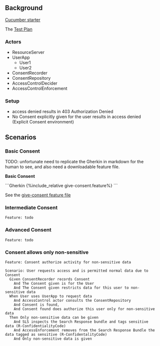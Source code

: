 
## Background

[Cucumber starter](https://cucumber.io/docs/gherkin/reference/)

The [Test Plan](TestPlan-theTestPlan.html)

### Actors

- ResourceServer
- UserApp
  - User1
  - User2
- ConsentRecorder
- ConsentRepository
- AccessControlDecider
- AccessControlEnforcement

### Setup

- access denied results in 403 Authorization Denied
- No Consent explicitly given for the user results in access denied (Explicit Consent environment)

## Scenarios

### Basic Consent

TODO: unfortunate need to replicate the Gherkin in markdown for the human to see, and also need a downloadable feature file.

<p id="give-consent" class="caption"><b>Basic Consent</b></p>
```Gherkin
{%include_relative give-consent.feature%}
```

See the [give-consent feature file](give-consent.feature)

### Intermediate Consent

```Gherkin
Feature: todo
```

### Advanced Consent

```Gherkin
Feature: todo
```

### Consent allows only non-sensitive

```Gherkin
Feature: Consent authorize activity for non-sensitive data

Scenario: User requests access and is permitted normal data due to Consent 
  Given ConsentRecorder records Consent
    And The Consent given is for the User
    And The Consent given restricts data for this user to non-sensitive data
  When User uses UserApp to request data
    And AccessControl actor consults the ConsentRepository
    And Consent is found, 
    And Consent found does authorize this user only for non-sensitive data
  Then Only non-sensitive data can be given
    And SLS inspects the Search Response bundle and tags sensitive data (R-ConfidentialityCode)
    And AccessEnforcement removes from the Search Response Bundle the data tagged as sensitive (R-ConfidentalityCode)
    And Only non-sensitive data is given
```
